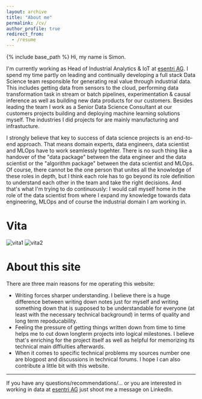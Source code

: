 ```yaml
---
layout: archive
title: "About me"
permalink: /cv/
author_profile: true
redirect_from:
  - /resume
---
```


{% include base_path %}
Hi, my name is Simon.

I'm currently working as Head of Industrial Analytics & IoT at [esentri AG](https://www.esentri.com/). I spend my time partly on leading and continually developing a full stack Data Science team responsible for generating real value through industrial data. This includes getting data from sensors to the cloud, performing data transformation task in stream or batch pipelines, experimentation & causal inference as well as building new data products for our customers. Besides leading the team I work as a Senior Data Science Consultant at our customers projects building and deploying machine learning solutions myself. The industries I did projects for are mainly manufacturing and infrastucture.

I strongly believe that key to success of data science projects is an end-to-end approach. That means domain experts, data engineers, data scientist and MLOps have to work seamlessly togehter. There is no such thing like a handover of the "data package" between the data engineer and the data scientist or the "algorithm package" between the data scientist and MLOps. Of course, there cannot be the one person that unites all the knowledge of these roles in depth, but I think each role has to go beyond its role definition to understand each other in the team and take the right decisions. And that's what I'm trying to do continuously: I would call myself home in the role of the data scientist from where I expand my knowledge towards data engineering, MLOps and of course the industrial domain I am working in.

Vita
======
![vita1](/images/202405_CV_deutsch-1.jpg)
![vita2](/images/202405_CV_deutsch-2.jpg)


About this site
======
There are three main reasons for me operating this website:
- Writing forces sharper understanding. I believe there is a huge difference between writing down notes just for myself and writing something down that is supposed to be understandable for everyone (at least with the necessary technical background) in terms of quality and long term repoducability.
- Feeling the pressure of getting things written down from time to time helps me to cut down longterm projects into logical milestones. I believe that's enriching for the project itself as well as helpful for memorizing its technical main diffiulties afterwards.
- When it comes to specific technical problems my sources number one are blogpost and discussions in technical forums. I hope I can also contribute a little bit with this website. 
  

_____________________________________________________________________________________________  
If you have any questions/recommendations/... or you are interested in working in data at [esentri AG](https://www.esentri.com/) just shoot me a message on LinkedIn.
  
